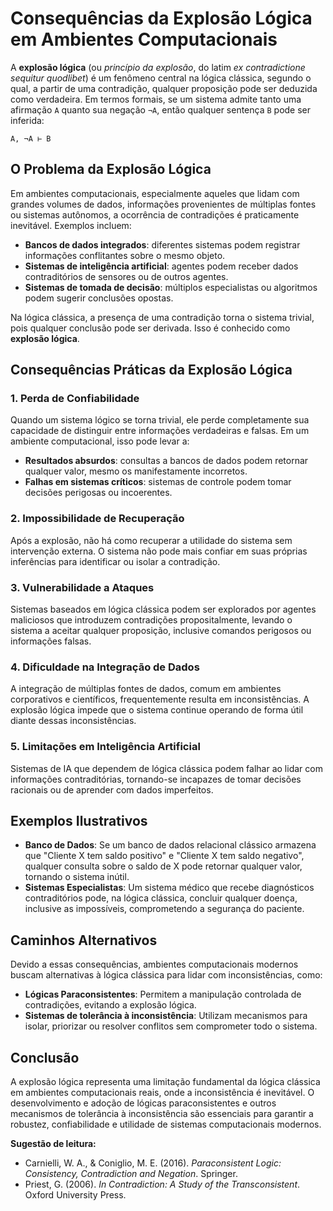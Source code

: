 
# Consequências da Explosão Lógica em Ambientes Computacionais

A **explosão lógica** (ou *princípio da explosão*, do latim *ex contradictione sequitur quodlibet*) é um fenômeno central na lógica clássica, segundo o qual, a partir de uma contradição, qualquer proposição pode ser deduzida como verdadeira. Em termos formais, se um sistema admite tanto uma afirmação `A` quanto sua negação `¬A`, então qualquer sentença `B` pode ser inferida:

```
A, ¬A ⊢ B
```

## O Problema da Explosão Lógica

Em ambientes computacionais, especialmente aqueles que lidam com grandes volumes de dados, informações provenientes de múltiplas fontes ou sistemas autônomos, a ocorrência de contradições é praticamente inevitável. Exemplos incluem:

- **Bancos de dados integrados**: diferentes sistemas podem registrar informações conflitantes sobre o mesmo objeto.
- **Sistemas de inteligência artificial**: agentes podem receber dados contraditórios de sensores ou de outros agentes.
- **Sistemas de tomada de decisão**: múltiplos especialistas ou algoritmos podem sugerir conclusões opostas.

Na lógica clássica, a presença de uma contradição torna o sistema trivial, pois qualquer conclusão pode ser derivada. Isso é conhecido como **explosão lógica**.

## Consequências Práticas da Explosão Lógica

### 1. **Perda de Confiabilidade**

Quando um sistema lógico se torna trivial, ele perde completamente sua capacidade de distinguir entre informações verdadeiras e falsas. Em um ambiente computacional, isso pode levar a:

- **Resultados absurdos**: consultas a bancos de dados podem retornar qualquer valor, mesmo os manifestamente incorretos.
- **Falhas em sistemas críticos**: sistemas de controle podem tomar decisões perigosas ou incoerentes.

### 2. **Impossibilidade de Recuperação**

Após a explosão, não há como recuperar a utilidade do sistema sem intervenção externa. O sistema não pode mais confiar em suas próprias inferências para identificar ou isolar a contradição.

### 3. **Vulnerabilidade a Ataques**

Sistemas baseados em lógica clássica podem ser explorados por agentes maliciosos que introduzem contradições propositalmente, levando o sistema a aceitar qualquer proposição, inclusive comandos perigosos ou informações falsas.

### 4. **Dificuldade na Integração de Dados**

A integração de múltiplas fontes de dados, comum em ambientes corporativos e científicos, frequentemente resulta em inconsistências. A explosão lógica impede que o sistema continue operando de forma útil diante dessas inconsistências.

### 5. **Limitações em Inteligência Artificial**

Sistemas de IA que dependem de lógica clássica podem falhar ao lidar com informações contraditórias, tornando-se incapazes de tomar decisões racionais ou de aprender com dados imperfeitos.

## Exemplos Ilustrativos

- **Banco de Dados**: Se um banco de dados relacional clássico armazena que "Cliente X tem saldo positivo" e "Cliente X tem saldo negativo", qualquer consulta sobre o saldo de X pode retornar qualquer valor, tornando o sistema inútil.
- **Sistemas Especialistas**: Um sistema médico que recebe diagnósticos contraditórios pode, na lógica clássica, concluir qualquer doença, inclusive as impossíveis, comprometendo a segurança do paciente.

## Caminhos Alternativos

Devido a essas consequências, ambientes computacionais modernos buscam alternativas à lógica clássica para lidar com inconsistências, como:

- **Lógicas Paraconsistentes**: Permitem a manipulação controlada de contradições, evitando a explosão lógica.
- **Sistemas de tolerância à inconsistência**: Utilizam mecanismos para isolar, priorizar ou resolver conflitos sem comprometer todo o sistema.

## Conclusão

A explosão lógica representa uma limitação fundamental da lógica clássica em ambientes computacionais reais, onde a inconsistência é inevitável. O desenvolvimento e adoção de lógicas paraconsistentes e outros mecanismos de tolerância à inconsistência são essenciais para garantir a robustez, confiabilidade e utilidade de sistemas computacionais modernos.


**Sugestão de leitura:**  
- Carnielli, W. A., & Coniglio, M. E. (2016). *Paraconsistent Logic: Consistency, Contradiction and Negation*. Springer.
- Priest, G. (2006). *In Contradiction: A Study of the Transconsistent*. Oxford University Press.

